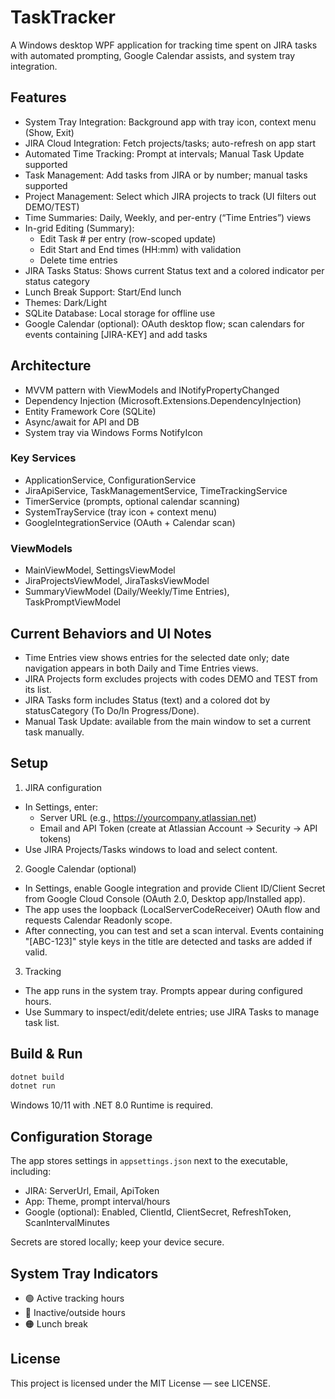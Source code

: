 # TaskTracker

A Windows desktop WPF application for tracking time spent on JIRA tasks with automated prompting, Google Calendar assists, and system tray integration.

## Features

- System Tray Integration: Background app with tray icon, context menu (Show, Exit)
- JIRA Cloud Integration: Fetch projects/tasks; auto-refresh on app start
- Automated Time Tracking: Prompt at intervals; Manual Task Update supported
- Task Management: Add tasks from JIRA or by number; manual tasks supported
- Project Management: Select which JIRA projects to track (UI filters out DEMO/TEST)
- Time Summaries: Daily, Weekly, and per-entry (“Time Entries”) views
- In-grid Editing (Summary):
   - Edit Task # per entry (row-scoped update)
   - Edit Start and End times (HH:mm) with validation
   - Delete time entries
- JIRA Tasks Status: Shows current Status text and a colored indicator per status category
- Lunch Break Support: Start/End lunch
- Themes: Dark/Light
- SQLite Database: Local storage for offline use
- Google Calendar (optional): OAuth desktop flow; scan calendars for events containing [JIRA-KEY] and add tasks

## Architecture

- MVVM pattern with ViewModels and INotifyPropertyChanged
- Dependency Injection (Microsoft.Extensions.DependencyInjection)
- Entity Framework Core (SQLite)
- Async/await for API and DB
- System tray via Windows Forms NotifyIcon

### Key Services
- ApplicationService, ConfigurationService
- JiraApiService, TaskManagementService, TimeTrackingService
- TimerService (prompts, optional calendar scanning)
- SystemTrayService (tray icon + context menu)
- GoogleIntegrationService (OAuth + Calendar scan)

### ViewModels
- MainViewModel, SettingsViewModel
- JiraProjectsViewModel, JiraTasksViewModel
- SummaryViewModel (Daily/Weekly/Time Entries), TaskPromptViewModel

## Current Behaviors and UI Notes

- Time Entries view shows entries for the selected date only; date navigation appears in both Daily and Time Entries views.
- JIRA Projects form excludes projects with codes DEMO and TEST from its list.
- JIRA Tasks form includes Status (text) and a colored dot by statusCategory (To Do/In Progress/Done).
- Manual Task Update: available from the main window to set a current task manually.

## Setup

1) JIRA configuration
- In Settings, enter:
   - Server URL (e.g., https://yourcompany.atlassian.net)
   - Email and API Token (create at Atlassian Account → Security → API tokens)
- Use JIRA Projects/Tasks windows to load and select content.

2) Google Calendar (optional)
- In Settings, enable Google integration and provide Client ID/Client Secret from Google Cloud Console (OAuth 2.0, Desktop app/Installed app).
- The app uses the loopback (LocalServerCodeReceiver) OAuth flow and requests Calendar Readonly scope.
- After connecting, you can test and set a scan interval. Events containing "[ABC-123]" style keys in the title are detected and tasks are added if valid.

3) Tracking
- The app runs in the system tray. Prompts appear during configured hours.
- Use Summary to inspect/edit/delete entries; use JIRA Tasks to manage task list.

## Build & Run

```powershell
dotnet build
dotnet run
```

Windows 10/11 with .NET 8.0 Runtime is required.

## Configuration Storage

The app stores settings in `appsettings.json` next to the executable, including:
- JIRA: ServerUrl, Email, ApiToken
- App: Theme, prompt interval/hours
- Google (optional): Enabled, ClientId, ClientSecret, RefreshToken, ScanIntervalMinutes

Secrets are stored locally; keep your device secure.

## System Tray Indicators

- 🟢 Active tracking hours
- 🔴 Inactive/outside hours
- 🟠 Lunch break

## License

This project is licensed under the MIT License — see LICENSE.
